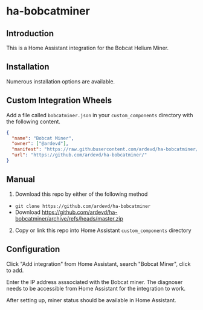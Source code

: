 # ha-bobcatminer

## Introduction
This is a Home Assistant integration for the Bobcat Helium Miner.

## Installation

Numerous installation options are available.

## Custom Integration Wheels
Add a file called `bobcatminer.json` in your `custom_components` directory with the following content.

```json
{
  "name": "Bobcat Miner",
  "owner": ["@ardevd"],
  "manifest": "https://raw.githubusercontent.com/ardevd/ha-bobcatminer/main/custom_components/bobcatminer/manifest.json",
  "url": "https://github.com/ardevd/ha-bobcatminer/"
}
```

## Manual
1. Download this repo by either of the following method
- `git clone https://github.com/ardevd/ha-bobcatminer`
- Download https://github.com/ardevd/ha-bobcatminer/archive/refs/heads/master.zip
2. Copy or link this repo into Home Assistant `custom_components` directory

## Configuration
Click "Add integration" from Home Assistant, search "Bobcat Miner", click to add.

Enter the IP address asssociated with the Bobcat miner. The diagnoser needs to be accessible from Home Assistant for the integration to work.

After setting up, miner status should be available in Home Assistant.


